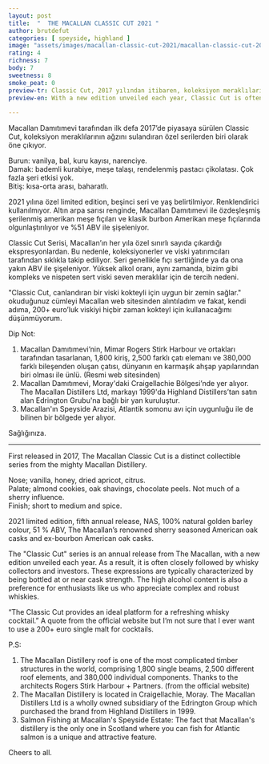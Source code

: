 ```yaml
---
layout: post
title:  "  THE MACALLAN CLASSIC CUT 2021 "
author: brutdefut
categories: [ speyside, highland ]
image: "assets/images/macallan-classic-cut-2021/macallan-classic-cut-2021.JPG"
rating: 4
richness: 7
body: 7
sweetness: 8
smoke_peat: 0
preview-tr: Classic Cut, 2017 yılından itibaren, koleksiyon meraklılarının ağzını sulandıran özel serilerden biri.                    
preview-en: With a new edition unveiled each year, Classic Cut is often closely followed by whisky collectors and investors.            
     
---
```


Macallan Damıtımevi tarafından ilk defa 2017’de piyasaya sürülen Classic Cut, koleksiyon meraklılarının ağzını sulandıran özel serilerden biri olarak öne çıkıyor.  

Burun: vanilya, bal, kuru kayısı, narenciye.  
Damak: bademli kurabiye, meşe talaşı, rendelenmiş pastacı çikolatası. Çok fazla şeri etkisi yok.  
Bitiş: kısa-orta arası, baharatlı.  

2021 yılına özel limited edition, beşinci seri ve yaş belirtilmiyor. Renklendirici kullanılmıyor. Altın arpa sarısı renginde, Macallan Damıtımevi ile özdeşleşmiş şerilenmiş amerikan meşe fıçıları ve klasik burbon Amerikan meşe fıçılarında olgunlaştırılıyor ve %51 ABV ile şişeleniyor.  

Classic Cut Serisi, Macallan’ın her yıla özel sınırlı sayıda çıkardığı ekspresyonlardan. Bu nedenle, koleksiyonerler ve viski yatırımcıları tarafından sıklıkla takip ediliyor. Seri genellikle fıçı sertliğinde ya da ona yakın ABV ile şişeleniyor. Yüksek alkol oranı, aynı zamanda, bizim gibi kompleks ve nispeten sert viski seven meraklılar için de tercih nedeni.  

"Classic Cut, canlandıran bir viski kokteyli için uygun bir zemin sağlar." okuduğunuz cümleyi Macallan web sitesinden alıntıladım ve fakat, kendi adıma, 200+ euro’luk viskiyi hiçbir zaman kokteyl için kullanacağımı düşünmüyorum.  

Dip Not:  
1. Macallan Damıtımevi’nin, Mimar Rogers Stirk Harbour ve ortakları tarafından tasarlanan, 1,800 kiriş, 2,500 farklı çatı elemanı ve 380,000 farklı bileşenden oluşan çatısı, dünyanın en karmaşık ahşap yapılarından biri olması ile ünlü. (Resmi web sitesinden)  
2. Macallan Damıtımevi, Moray'daki Craigellachie Bölgesi’nde yer alıyor. The Macallan Distillers Ltd, markayı 1999'da Highland Distillers’tan satın alan Edrington Grubu'na bağlı bir yan kuruluştur.  
3. Macallan'ın Speyside Arazisi, Atlantik somonu avı için uygunluğu ile de bilinen bir bölgede yer alıyor.   

Sağlığınıza.                    
   
-----------------------------------------------

<p id="english"></p>

First released in 2017, The Macallan Classic Cut is a distinct collectible series from the mighty Macallan Distillery.  

Nose; vanilla, honey, dried apricot, citrus.   
Palate; almond cookies, oak shavings, chocolate peels. Not much of a sherry influence.  
Finish; short to medium and spice.  

2021 limited edition, fifth annual release, NAS, 100% natural golden barley colour, 51 % ABV, The Macallan’s renowned sherry seasoned American oak casks and ex-bourbon American oak casks.  

The "Classic Cut" series is an annual release from The Macallan, with a new edition unveiled each year. As a result, it is often closely followed by whisky collectors and investors. These expressions are typically characterized by being bottled at or near cask strength. The high alcohol content is also a preference for enthusiasts like us who appreciate complex and robust whiskies.  

“The Classic Cut provides an ideal platform for a refreshing whisky cocktail.” A quote from the official website but I’m not sure that I ever want to use a 200+ euro single malt for cocktails.  

P.S:  
1. The Macallan Distillery roof is one of the most complicated timber structures in the world, comprising 1,800 single beams, 2,500 different roof elements, and 380,000 individual components. Thanks to the architects Rogers Stirk Harbour + Partners. (from the official website)   
2. The Macallan Distillery is located in Craigellachie, Moray. The Macallan Distillers Ltd is a wholly owned subsidiary of the Edrington Group which purchased the brand from Highland Distillers in 1999.  
3. Salmon Fishing at Macallan's Speyside Estate: The fact that Macallan's distillery is the only one in Scotland where you can fish for Atlantic salmon is a unique and attractive feature.  

Cheers to all.  
  
